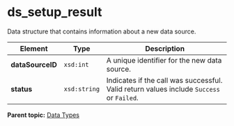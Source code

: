 # ds_setup_result

Data structure that contains information about a new data source.

|Element|Type|Description|
|-------|----|-----------|
|**dataSourceID** |`xsd:int` | A unique identifier for the new data source. |
|**status** |`xsd:string` | Indicates if the call was successful. Valid return values include `Success` or `Failed`. |

**Parent topic:** [Data Types](../data_types/c_data_types.md)

